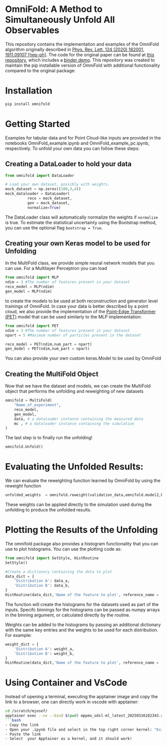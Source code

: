 # OmniFold: A Method to Simultaneously Unfold All Observables

This repository contains the implementation and examples of the OmniFold algorithm originally described in [Phys. Rev. Lett. 124 (2020) 182001](https://dx.doi.org/10.1103/PhysRevLett.124.182001), [1911.09107 [hep-ph]](https://arxiv.org/abs/1911.09107).  The code for the original paper can be found at [this repository](https://github.com/ericmetodiev/OmniFold), which includes a [binder demo](https://mybinder.org/v2/gh/ericmetodiev/OmniFold/master).  This repository was created to maintain the pip installable version of OmniFold with additional functionality compared to the original package:

# Installation

```bash
pip install omnifold
```

# Getting Started
Examples for tabular data and for Point Cloud-like inputs are provided in the notebooks OmniFold_example.ipynb and OmniFold_example_pc.ipynb, respectively.
To unfold your own data you can follow these steps:

## Creating a DataLoader to hold your data

```python
from omnifold import DataLoader

# Load your own dataset, possibly with weights.
mock_dataset = np.zeros((100,3,4))
mock_dataloader = DataLoader(
		  reco = mock_dataset,
		  gen = mock_dataset,
		  normalize=True)

```

The DataLoader class will automatically normalize the weights if ```normalize``` is true. To estimate the statistical uncertainty using the Bootstrap method, you can use the optional flag ```bootstrap = True```.

## Creating your own Keras model to be used for Unfolding

In the MultiFold class, we provide simple neural network models that you can use. For a Multilayer Perceptron you can load

```python
from omnifold import MLP
ndim = 3 #The number of features present in your dataset
reco_model = MLP(ndim)
gen_model = MLP(ndim)
```

to create the models to be used at both reconstruction and generator level trainings of OmniFold. In case your data is better described by a point cloud, we also provide the implementation of the [Point-Edge Transformer (PET)](https://arxiv.org/abs/2404.16091) model that can be used similarly to the MLP implementation:


```python
from omnifold import PET
ndim = 3 #The number of features present in your dataset
npart = 5 #Maximum number of particles present in the dataset

reco_model = PET(ndim,num_part = npart)
gen_model = PET(ndim,num_part = npart)
```

You can also provide your own custom keras.Model to be used by OmniFold

## Creating the MultiFold Object

Now that we have the dataset and models, we can create the MultiFold object that performs the unfolding and reweighting of new datasets

```python
omnifold = MultiFold(
    "Name_of_experiment",
    reco_model,
    gen_model,
    data, # a dataloader instance containing the measured data
    mc , # a dataloader instance containing the simulation
)

```

The last step is to finally run the unfolding!

```python
omnifold.Unfold()
```

# Evaluating the Unfolded Results:

We can evaluate the reweighting function learned by OmniFold by using the reweight function

```python
unfolded_weights  = omnifold.reweight(validation_data,omnifold.model2,batch_size=1000) 
```

These weights can be applied directly to the simulation used during the unfolding to produce the unfolded results.

# Plotting the Results of the Unfolding

The omnifold package also provides a histogram functionality that you can use to plot histograms. You can use the plotting code as:

```python
from omnifold import SetStyle, HistRoutine
SetStyle()

#Create a dictionary containing the data to plot
data_dict = {
    'Distribution A': data_a, 
    'Distribution B': data_b,
}
HistRoutine(data_dict,'Name of the feature to plot', reference_name = 'Name of the dataset to calculate the ratio plot')
```

The function will create the histograms for the datasets used as part of the inputs. Specifc binnings for the histograms can be passed as numpy arrays in the binning argument, or calculated directly by the routine.

Weights can be added to the histograms by passing an additional dictionary with the same key entries and the weights to be used for each distribution. For example:

```python
weight_dict = {
    'Distribution A': weight_a, 
    'Distribution B': weight_b,
}
HistRoutine(data_dict,'Name of the feature to plot', reference_name = 'Name of the dataset to calculate the ratio plot', weights = weight_dict)
```

# Using Container and VsCode

Instead of opening a terminal, executing the apptainer image and copy the link to a browser, one can directly work in vscode with apptainer:
```bash
cd /scratch/mjosef/
apptainer exec --nv --bind $(pwd) mppmu_odsl-ml_latest_20250316102343.sif jupyter notebook --no-browser --ip=127.0.0.1 --port=8888
```bash
- Copy the link
- Open your .ipynb file and select in the top right corner kernel: "Existing Jupyter Server"
- Paste the link
- Select  your Apptainer as a kernel, and it should work! 
